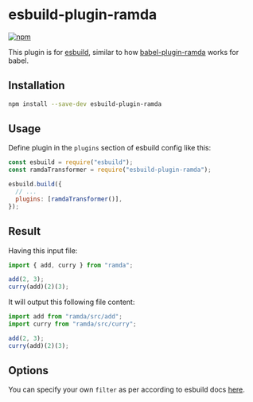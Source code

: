 # esbuild-plugin-ramda

[![npm](https://img.shields.io/npm/v/esbuild-plugin-ramda.svg)](https://www.npmjs.com/package/esbuild-plugin-ramda)

This plugin is for [esbuild](https://github.com/evanw/esbuild), similar to how [babel-plugin-ramda](https://github.com/megawac/babel-plugin-ramda) works for babel.

## Installation

```sh
npm install --save-dev esbuild-plugin-ramda
```

## Usage

Define plugin in the `plugins` section of esbuild config like this:

```js
const esbuild = require("esbuild");
const ramdaTransformer = require("esbuild-plugin-ramda");

esbuild.build({
  // ...
  plugins: [ramdaTransformer()],
});
```

## Result

Having this input file:

```js
import { add, curry } from "ramda";

add(2, 3);
curry(add)(2)(3);
```

It will output this following file content:

```js
import add from "ramda/src/add";
import curry from "ramda/src/curry";

add(2, 3);
curry(add)(2)(3);
```

## Options

You can specify your own `filter` as per according to esbuild docs [here](https://esbuild.github.io/plugins/#concepts).
